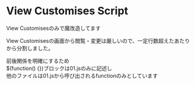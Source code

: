 # View Customises Script

View Customisesのみで魔改造してます

View Customisesの画面から閲覧・変更は厳しいので、一定行数超えたあたりから分割しました。

前後関係を明確にするため  
$(function() {})ブロックは01.jsのみに記述し  
他のファイルは01.jsから呼び出されるfunctionのみとしています
